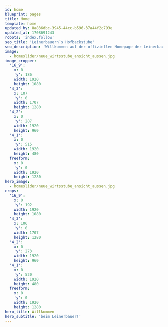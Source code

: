 ```yaml
---
id: home
blueprint: pages
title: Home
template: home
updated_by: 8a836dbc-3945-44cc-b596-37a44f2c793e
updated_at: 1708691243
robots: 'index,follow'
seo_title: 'Leinerbauern´s Hofbackstube'
seo_description: 'Willkommen auf der offiziellen Homepage der Leinerbauern´s Hofbackstube. Wir bieten leckere Backwaren, Pizza, Spareribs, Schweinshaxn und Braten aus unserem Holzbackofen.'
image:
  - homeslider/neue_wirtsstube_ansicht_aussen.jpg
image_cropper:
  '16_9':
    x: 0
    'y': 186
    width: 1920
    height: 1080
  '4_3':
    x: 107
    'y': 0
    width: 1707
    height: 1280
  '4_2':
    x: 0
    'y': 287
    width: 1920
    height: 960
  '4_1':
    x: 0
    'y': 515
    width: 1920
    height: 480
  freeform:
    x: 0
    'y': 0
    width: 1920
    height: 1280
hero_image:
  - homeslider/neue_wirtsstube_ansicht_aussen.jpg
crops:
  '16_9':
    x: 0
    'y': 192
    width: 1920
    height: 1080
  '4_3':
    x: 106
    'y': 0
    width: 1707
    height: 1280
  '4_2':
    x: 0
    'y': 273
    width: 1920
    height: 960
  '4_1':
    x: 0
    'y': 520
    width: 1920
    height: 480
  freeform:
    x: 0
    'y': 0
    width: 1920
    height: 1280
hero_title: Willkommen
hero_subtitle: 'beim Leinerbauer!'
---
```

